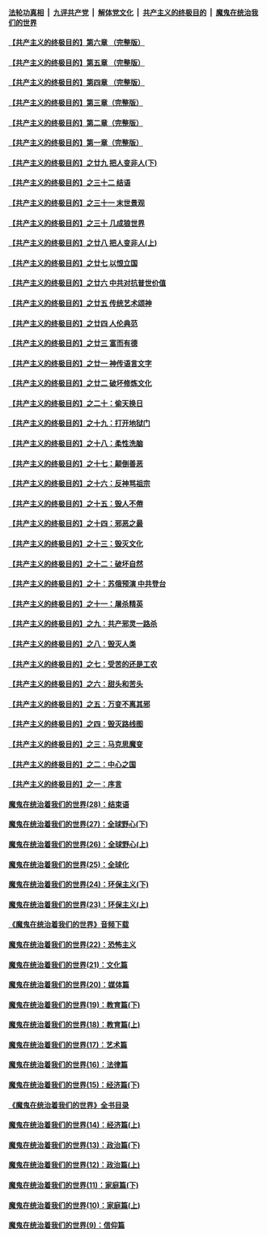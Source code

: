 ####  [法轮功真相](../../../../basic/blob/master/README.md?t=03240002) &nbsp;|&nbsp; [九评共产党](../../../../9ping.md/blob/master/README.md?t=03240002) &nbsp;|&nbsp; [解体党文化](../../../../jtdwh.md/blob/master/README.md?t=03240002)  &nbsp;|&nbsp; [共产主义的终极目的](../../../../gczydzjmd.md/blob/master/README.md?t=03240002) &nbsp;|&nbsp; [魔鬼在统治我们的世界](../../../../mgztzwmdsj.md/blob/master/README.md?t=03240002) 

#### [【共产主义的终极目的】第六章 （完整版）](../pages/nsc422/n11428913.md?t=03240002) 

#### [【共产主义的终极目的】第五章 （完整版）](../pages/nsc422/n11428912.md?t=03240002) 

#### [【共产主义的终极目的】第四章 （完整版）](../pages/nsc422/n11428907.md?t=03240002) 

#### [【共产主义的终极目的】第三章（完整版）](../pages/nsc422/n11428848.md?t=03240002) 

#### [【共产主义的终极目的】第二章（完整版）](../pages/nsc422/n11428831.md?t=03240002) 

#### [【共产主义的终极目的】第一章（完整版）](../pages/nsc422/n11417651.md?t=03240002) 

#### [【共产主义的终极目的】之廿九 把人变非人(下)](../pages/nsc422/n11344140.md?t=03240002) 

#### [【共产主义的终极目的】之三十二 结语](../pages/nsc422/n11360535.md?t=03240002) 

#### [【共产主义的终极目的】之三十一 末世景观](../pages/nsc422/n11351129.md?t=03240002) 

#### [【共产主义的终极目的】之三十 几成狼世界](../pages/nsc422/n11348280.md?t=03240002) 

#### [【共产主义的终极目的】之廿八 把人变非人(上)](../pages/nsc422/n11340492.md?t=03240002) 

#### [【共产主义的终极目的】之廿七 以恨立国](../pages/nsc422/n11336944.md?t=03240002) 

#### [【共产主义的终极目的】之廿六 中共对抗普世价值](../pages/nsc422/n11324785.md?t=03240002) 

#### [【共产主义的终极目的】之廿五 传统艺术颂神](../pages/nsc422/n11296396.md?t=03240002) 

#### [【共产主义的终极目的】之廿四 人伦典范](../pages/nsc422/n11296397.md?t=03240002) 

#### [【共产主义的终极目的】之廿三 富而有德](../pages/nsc422/n11283598.md?t=03240002) 

#### [【共产主义的终极目的】之廿一 神传语言文字](../pages/nsc422/n11263265.md?t=03240002) 

#### [【共产主义的终极目的】之廿二 破坏修炼文化](../pages/nsc422/n11245728.md?t=03240002) 

#### [【共产主义的终极目的】之二十：偷天换日](../pages/nsc422/n11238846.md?t=03240002) 

#### [【共产主义的终极目的】之十九：打开地狱门](../pages/nsc422/n11206376.md?t=03240002) 

#### [【共产主义的终极目的】之十八：柔性洗脑](../pages/nsc422/n11199994.md?t=03240002) 

#### [【共产主义的终极目的】之十七：颠倒善恶](../pages/nsc422/n11179782.md?t=03240002) 

#### [【共产主义的终极目的】之十六：反神骂祖宗](../pages/nsc422/n11166798.md?t=03240002) 

#### [【共产主义的终极目的】之十五：毁人不倦](../pages/nsc422/n11166792.md?t=03240002) 

#### [【共产主义的终极目的】之十四：邪恶之最](../pages/nsc422/n11150249.md?t=03240002) 

#### [【共产主义的终极目的】之十三：毁灭文化](../pages/nsc422/n11135227.md?t=03240002) 

#### [【共产主义的终极目的】之十二：破坏自然](../pages/nsc422/n11135214.md?t=03240002) 

#### [【共产主义的终极目的】之十：苏俄预演 中共登台](../pages/nsc422/n11118424.md?t=03240002) 

#### [【共产主义的终极目的】之十一：屠杀精英](../pages/nsc422/n11118442.md?t=03240002) 

#### [【共产主义的终极目的】之九：共产邪灵一路杀](../pages/nsc422/n11114139.md?t=03240002) 

#### [【共产主义的终极目的】之八：毁灭人类](../pages/nsc422/n11108503.md?t=03240002) 

#### [【共产主义的终极目的】之七：受苦的还是工农](../pages/nsc422/n11101809.md?t=03240002) 

#### [【共产主义的终极目的】之六：甜头和苦头](../pages/nsc422/n11096971.md?t=03240002) 

#### [【共产主义的终极目的】之五：万变不离其邪](../pages/nsc422/n11091285.md?t=03240002) 

#### [【共产主义的终极目的】之四：毁灭路线图](../pages/nsc422/n11086284.md?t=03240002) 

#### [【共产主义的终极目的】之三：马克思魔变](../pages/nsc422/n11061941.md?t=03240002) 

#### [【共产主义的终极目的】之二：中心之国](../pages/nsc422/n11047728.md?t=03240002) 

#### [【共产主义的终极目的】之一：序言](../pages/nsc422/n11086077.md?t=03240002) 

#### [魔鬼在统治着我们的世界(28)：结束语](../pages/nsc422/n10936246.md?t=03240002) 

#### [魔鬼在统治着我们的世界(27)：全球野心(下)](../pages/nsc422/n10928319.md?t=03240002) 

#### [魔鬼在统治着我们的世界(26)：全球野心(上)](../pages/nsc422/n10900318.md?t=03240002) 

#### [魔鬼在统治着我们的世界(25)：全球化](../pages/nsc422/n10788205.md?t=03240002) 

#### [魔鬼在统治着我们的世界(24)：环保主义(下)](../pages/nsc422/n10695307.md?t=03240002) 

#### [魔鬼在统治着我们的世界(23)：环保主义(上)](../pages/nsc422/n10688613.md?t=03240002) 

#### [《魔鬼在统治着我们的世界》音频下载](../pages/nsc422/n10635553.md?t=03240002) 

#### [魔鬼在统治着我们的世界(22)：恐怖主义](../pages/nsc422/n10614727.md?t=03240002) 

#### [魔鬼在统治着我们的世界(21)：文化篇](../pages/nsc422/n10597706.md?t=03240002) 

#### [魔鬼在统治着我们的世界(20)：媒体篇](../pages/nsc422/n10586579.md?t=03240002) 

#### [魔鬼在统治着我们的世界(19)：教育篇(下)](../pages/nsc422/n10564808.md?t=03240002) 

#### [魔鬼在统治着我们的世界(18)：教育篇(上)](../pages/nsc422/n10526970.md?t=03240002) 

#### [魔鬼在统治着我们的世界(17)：艺术篇](../pages/nsc422/n10499093.md?t=03240002) 

#### [魔鬼在统治着我们的世界(16)：法律篇](../pages/nsc422/n10485969.md?t=03240002) 

#### [魔鬼在统治着我们的世界(15)：经济篇(下)](../pages/nsc422/n10469975.md?t=03240002) 

#### [《魔鬼在统治着我们的世界》全书目录](../pages/nsc422/n10464261.md?t=03240002) 

#### [魔鬼在统治着我们的世界(14)：经济篇(上)](../pages/nsc422/n10457370.md?t=03240002) 

#### [魔鬼在统治着我们的世界(13)：政治篇(下)](../pages/nsc422/n10448270.md?t=03240002) 

#### [魔鬼在统治着我们的世界(12)：政治篇(上)](../pages/nsc422/n10444576.md?t=03240002) 

#### [魔鬼在统治着我们的世界(11)：家庭篇(下)](../pages/nsc422/n10440961.md?t=03240002) 

#### [魔鬼在统治着我们的世界(10)：家庭篇(上)](../pages/nsc422/n10435448.md?t=03240002) 

#### [魔鬼在统治着我们的世界(9)：信仰篇](../pages/nsc422/n10432159.md?t=03240002) 

